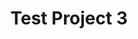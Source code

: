 ---
title: Test Project 3
image: '/images/projects/03.jpg'
isProject: true
order: 3
layout: project
---